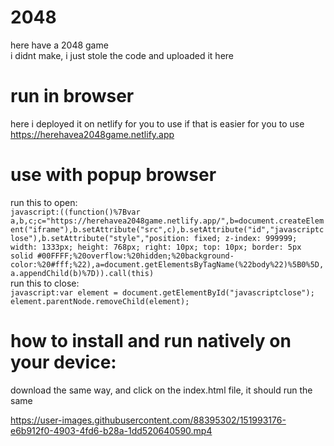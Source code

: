 # 2048  
here have a 2048 game  
i didnt make, i just stole the code and uploaded it here  
  
# run in browser
here i deployed it on netlify for you to use if that is easier for you to use  
https://herehavea2048game.netlify.app

# use with popup browser  
run this to open:  
```javascript:((function()%7Bvar a,b,c;c="https://herehavea2048game.netlify.app/",b=document.createElement("iframe"),b.setAttribute("src",c),b.setAttribute("id","javascriptclose"),b.setAttribute("style","position: fixed; z-index: 999999; width: 1333px; height: 768px; right: 10px; top: 10px; border: 5px solid #00FFFF;%20overflow:%20hidden;%20background-color:%20#fff;%22),a=document.getElementsByTagName(%22body%22)%5B0%5D,a.appendChild(b)%7D)).call(this)```  
run this to close:  
```javascript:var element = document.getElementById("javascriptclose"); element.parentNode.removeChild(element);```  
  
# how to install and run natively on your device:  
download the same way, and click on the index.html file, it should run the same

https://user-images.githubusercontent.com/88395302/151993176-e6b912f0-4903-4fd6-b28a-1dd520640590.mp4
